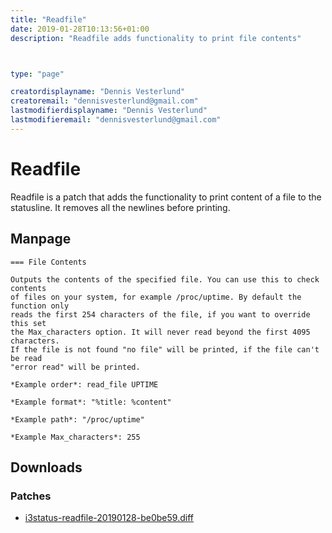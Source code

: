```yaml
---
title: "Readfile"
date: 2019-01-28T10:13:56+01:00
description: "Readfile adds functionality to print file contents"



type: "page"

creatordisplayname: "Dennis Vesterlund"
creatoremail: "dennisvesterlund@gmail.com"
lastmodifierdisplayname: "Dennis Vesterlund"
lastmodifieremail: "dennisvesterlund@gmail.com"
---
```



# Readfile
Readfile is a patch that adds the functionality to print content of a file to the statusline.
It removes all the newlines before printing.


## Manpage
```
=== File Contents

Outputs the contents of the specified file. You can use this to check contents
of files on your system, for example /proc/uptime. By default the function only
reads the first 254 characters of the file, if you want to override this set 
the Max_characters option. It will never read beyond the first 4095 characters.
If the file is not found "no file" will be printed, if the file can't be read
"error read" will be printed.

*Example order*: read_file UPTIME

*Example format*: "%title: %content"

*Example path*: "/proc/uptime"

*Example Max_characters*: 255

```


## Downloads

### Patches
- [i3status-readfile-20190128-be0be59.diff](i3status-readfile-20190128-be0be59.diff)